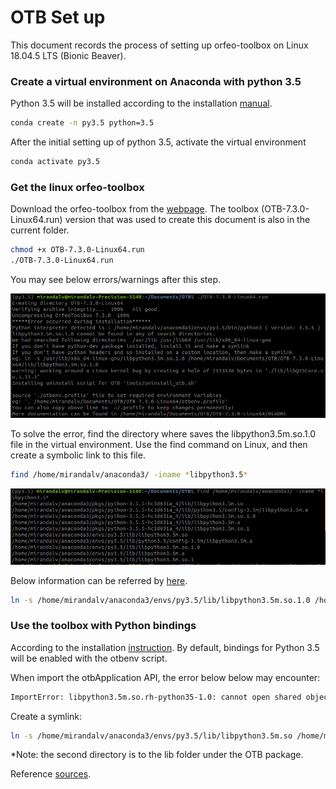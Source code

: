 
# OTB Set up
This document records the process of setting up orfeo-toolbox on Linux 18.04.5 LTS (Bionic Beaver). 

### Create a virtual environment on Anaconda with python 3.5
Python 3.5 will be installed according to the installation [manual](https://www.orfeo-toolbox.org/CookBook/PythonAPI.html?highlight=python).

```bash
conda create -n py3.5 python=3.5
```
After the initial setting up of python 3.5, activate the virtual environment
```bash
conda activate py3.5
```

### Get the linux orfeo-toolbox
Download the orfeo-toolbox from the [webpage](https://www.orfeo-toolbox.org/download/). The toolbox (OTB-7.3.0-Linux64.run) version that was used to create this document is also in the current folder.

```bash
chmod +x OTB-7.3.0-Linux64.run
./OTB-7.3.0-Linux64.run
```
You may see below errors/warnings after this step.

![Running errors](pictures/running_error.png)

To solve the error, find the directory where saves the libpython3.5m.so.1.0 file in the virtual environment. 
Use the find command on Linux, and then create a symbolic link to this file.

```bash
find /home/mirandalv/anaconda3/ -iname *libpython3.5*
```
![Screen1](pictures/screen1.png)

Below information can be referred by [here](https://linuxize.com/post/how-to-create-symbolic-links-in-linux-using-the-ln-command/).
```bash
ln -s /home/mirandalv/anaconda3/envs/py3.5/lib/libpython3.5m.so.1.0 /home/mirandalv/Documents/OTB/OTB-7.3.0-Linux64/lib/libpython3.5m.so.1.0
```

### Use the toolbox with Python bindings
According to the installation [instruction](https://www.orfeo-toolbox.org/CookBook/Installation.html).
By default, bindings for Python 3.5 will be enabled with the otbenv script.

When import the otbApplication API, the error below below may encounter:
```bash
ImportError: libpython3.5m.so.rh-python35-1.0: cannot open shared object file: No such file or directory
```
Create a symlink:

```bash
ln -s /home/mirandalv/anaconda3/envs/py3.5/lib/libpython3.5m.so /home/mirandalv/Documents/OTB/OTB-7.3.0-Linux64/lib/libpython3.5m.so.rh-python35-1.0
```
*Note: the second directory is to the lib folder under the OTB package.

Reference [sources](https://gitlab.orfeo-toolbox.org/orfeotoolbox/otb/-/issues/1540#note_67864).


